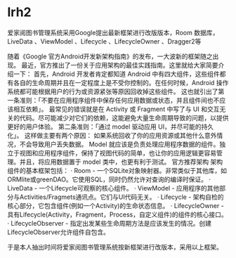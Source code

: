 # lrh2
爱家阅图书管理系统采用Google提出最新框架进行改版版本，Room 数据库，LiveData 、ViewModel 、Lifecycle 、LifecycleOwner 、Dragger2等


随着《Google 官方Android开发新架构指南》的发布，一大波新的框架随之出现。
最近，官方推出了一份关于应用架构的最佳实践指南。这里就给大家简要介绍一下：
首先，Android 开发者肯定都知道 Android 中有四大组件，这些组件都有各自的生命周期并且在一定程度上是不受你控制的。在任何时候，Android 操作系统都可能根据用户的行为或资源紧张等原因回收掉这些组件。
这也就引出了第一条准则：「不要在应用程序组件中保存任何应用数据或状态，并且组件间也不应该相互依赖」。
最常见的错误就是在 Activity 或 Fragment 中写了与 UI 和交互无关的代码。尽可能减少对它们的依赖，这能避免大量生命周期导致的问题，以提供更好的用户体验。
第二条准则：「通过 model 驱动应用 UI，并尽可能的持久化」。
这样做主要有两个原因：
如果系统回收了你的应用资源或其他什么意外情况，不会导致用户丢失数据。
Model 就应该是负责处理应用程序数据的组件。独立于视图和应用程序组件，保持了视图代码的简单，也让你的应用逻辑更容易管理。并且，将应用数据置于 model 类中，也更有利于测试。
官方推荐架构
架构组件的基本框架包括：
· Room - 一个SQLite对象映射器。非常类似于其他库，如ORMlite或greenDAO。它使用SQL，同时仍然允许对查询的编译时保证。
· LiveData - 一个Lifecycle可观察的核心组件。
· ViewModel - 应用程序的其他部分与Activities/Fragmets通讯点。它们与UI代码无关。
· Lifecycle - 架构自检的核心部分，它包含组件(例如一个Activity)的生命状态信息。
· LifecycleOwner - 具有Lifecycle(Activity，Fragment，Process，自定义组件)的组件的核心接口。
· LifecycleObserver - 指定出发某些生命周期方法是应该发生的情况。创建LifecycleObserver允许组件自包含。

于是本人抽出时间将爱家阅图书管理系统按新框架进行改版本，采用以上框架。
